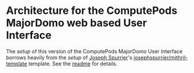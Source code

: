 # Architecture for the ComputePods MajorDomo web based User Interface 

The *setup* of this version of the ComputePods MajorDomo User Interface 
borrows heavily from the *setup* of [Joseph 
Spurrier](https://github.com/josephspurrier)'s 
[josephspurrier/mithril-template](https://github.com/josephspurrier/mithril-template) 
template. See the 
[readme](https://github.com/josephspurrier/mithril-template/blob/master/README.md) 
for details. 

